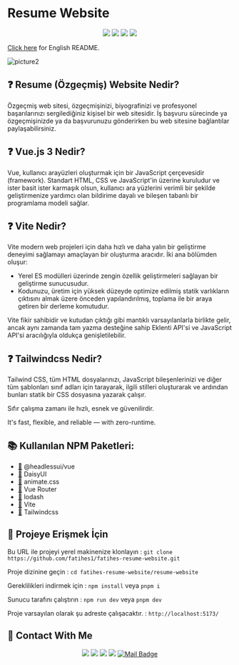 ﻿# Resume Website

<div align="center">

![](https://img.shields.io/badge/Vue.js-35495E?style=for-the-badge&logo=vuedotjs&logoColor=4FC08D)
![](https://img.shields.io/badge/Tailwind_CSS-38B2AC?style=for-the-badge&logo=tailwind-css&logoColor=white)
![](https://img.shields.io/badge/Vite-B73BFE?style=for-the-badge&logo=vite&logoColor=FFD62E`)
![](https://img.shields.io/badge/npm-CB3837?style=for-the-badge&logo=npm&logoColor=white)

</div>


[Click here](EN_README.md) for English README.

![picture2](https://user-images.githubusercontent.com/54971670/200176572-56198847-a605-4714-8b83-18a8731a7692.png)



## :question: Resume (Özgeçmiş) Website Nedir?
Özgeçmiş web sitesi, özgeçmişinizi, biyografinizi ve profesyonel başarılarınızı sergilediğiniz kişisel bir web sitesidir. İş başvuru sürecinde ya özgeçmişinizde ya da başvurunuzu gönderirken bu web sitesine bağlantılar paylaşabilirsiniz.

## :question: Vue.js 3 Nedir?
Vue, kullanıcı arayüzleri oluşturmak için bir JavaScript çerçevesidir (framework). Standart HTML, CSS ve JavaScript'in üzerine kuruludur ve ister basit ister karmaşık olsun, kullanıcı ara yüzlerini verimli bir şekilde geliştirmenize yardımcı olan bildirime dayalı ve bileşen tabanlı bir programlama modeli sağlar.

## :question: Vite Nedir?
Vite modern web projeleri için daha hızlı ve daha yalın bir geliştirme deneyimi sağlamayı amaçlayan bir oluşturma aracıdır. İki ana bölümden oluşur:

-   Yerel ES modülleri üzerinde zengin özellik geliştirmeleri sağlayan bir geliştirme sunucusudur.
-   Kodunuzu, üretim için yüksek düzeyde optimize edilmiş statik varlıkların çıktısını almak üzere önceden yapılandırılmış, toplama ile bir araya getiren bir derleme komutudur.

Vite fikir sahibidir ve kutudan çıktığı gibi mantıklı varsayılanlarla birlikte gelir, ancak aynı zamanda tam yazma desteğine sahip Eklenti API'si ve JavaScript API'si aracılığıyla oldukça 
genişletilebilir.



## :question: Tailwindcss Nedir?
Tailwind CSS, tüm HTML dosyalarınızı, JavaScript bileşenlerinizi ve diğer tüm şablonları sınıf adları için tarayarak, ilgili stilleri oluşturarak ve ardından bunları statik bir CSS dosyasına yazarak çalışır.

Sıfır çalışma zamanı ile hızlı, esnek ve güvenilirdir.

It's fast, flexible, and reliable — with zero-runtime.

## :books: Kullanılan NPM Paketleri:
- [:link:](https://www.npmjs.com/package/@headlessui/vue) @headlessui/vue
- [:link:](https://www.npmjs.com/package/daisyui) DaisyUI
- [:link:](https://animate.style/) animate.css
- [:link:](https://www.npmjs.com/package/vue-router) Vue Router
- [:link:](https://www.npmjs.com/package/lodash) lodash
- [:link:](https://www.npmjs.com/package/vite) Vite
- [:link:](https://www.npmjs.com/package/tailwindcss) Tailwindcss




 

## :floppy_disk: Projeye Erişmek İçin

Bu URL ile projeyi yerel makinenize klonlayın : `git clone https://github.com/fatihes1/fatihes-resume-website.git`

Proje dizinine geçin : `cd fatihes-resume-website/resume-website` 

Gereklilikleri indirmek için : `npm install` veya `pnpm i`

Sunucu tarafını çalıştırın : `npm run dev` veya `pnpm dev`

Proje varsayılan olarak şu adreste çalışacaktır. : `http://localhost:5173/`


## :bust_in_silhouette: Contact With Me
<div align="center">

[![](https://img.shields.io/badge/linkedin-%230077B5.svg?&style=for-the-badge&logo=linkedin&logoColor=white)](https://www.linkedin.com/in/fatihes/)
[![](https://img.shields.io/badge/Instagram-E4405F?style=for-the-badge&logo=instagram&logoColor=white)](https://www.instagram.com/fatihtech/)
[![](https://img.shields.io/badge/YouTube-FF0000?style=for-the-badge&logo=youtube&logoColor=white)](https://www.youtube.com/channel/UCpMnisdqsNAGzJfQBkBaOKg)
[![](https://img.shields.io/badge/Medium-12100E?style=for-the-badge&logo=medium&logoColor=white)](https://fatihes.medium.com/)
[![Mail Badge](https://img.shields.io/badge/develop.fatihes@gmail.com-c14438?style=for-the-badge&logo=Gmail&logoColor=white&link=mailto:develop.fatihes@gmail.com)](mailto:develop.fatihes@gmail.com)

</div>

